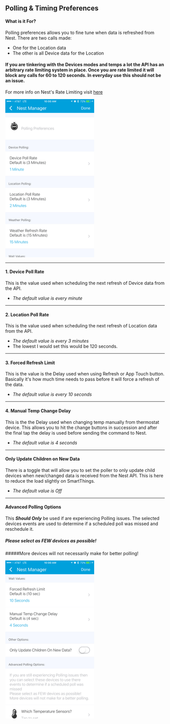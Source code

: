 ## Polling & Timing Preferences

#### What is it For?
Polling preferences allows you to fine tune when data is refreshed from Nest.
There are two calls made: 

* One for the Location data
* The other is all Device data for the Location

#### If you are tinkering with the Devices modes and temps a lot the API has an arbitrary rate limiting system in place.  Once you are rate limited it will block any calls for 60 to 120 seconds.  In everyday use this should not be an issue.

For more info on Nest's Rate Limiting visit [here](https://developer.nest.com/documentation/cloud/data-rate-limits/)

<img src="https://raw.githubusercontent.com/tonesto7/nest-manager/master/Images/Screenshots/App/poll_prefs_page_1.png" width="281" height="500">

----------
#### 1. Device Poll Rate
This is the value used when scheduling the next refresh of Device data from the API.

* *The default value is every minute*

----------

#### 2. Location Poll Rate
This is the value used when scheduling the next refresh of Location data from the API.

* *The default value is every 3 minutes*
* The lowest I would set this would be 120 seconds.  
	
----------
	
#### 3. Forced Refresh Limit
This is the value is the Delay used when using Refresh or App Touch button. Basically it's how much time needs to pass before it will force a refresh of the data.

* *The default value is every 10 seconds*

----------

#### 4. Manual Temp Change Delay
This is the the Delay used when changing temp manually from thermostat device. This allows you to hit the change buttons in succession and after the final tap the delay is used before sending the command to Nest.

* *The default value is 4 seconds*

----------

#### Only Update Children on New Data
There is a toggle that will allow you to set the poller to only update child devices when new/changed data is received from the Nest API.  This is here to reduce the load slightly on SmartThings.

* *The default value is Off*

----------

#### Advanced Polling Options
This ***Should Only*** be used if are experiencing Polling issues.  The selected devices events are used to determine if a scheduled poll was missed and reschedule it.
##### Please select as FEW devices as possible! 
#####More devices will not necessarily make for better polling!

<img src="https://raw.githubusercontent.com/tonesto7/nest-manager/master/Images/Screenshots/App/poll_prefs_page_2.png" width="281" height="500">